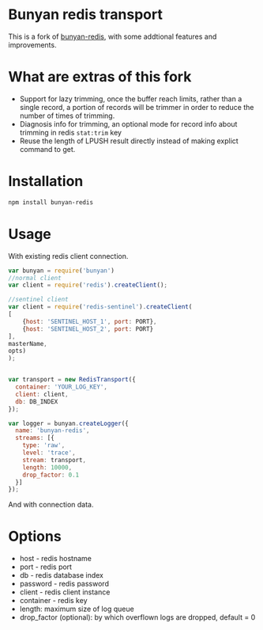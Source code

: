 Bunyan redis transport
============

This is a fork of [bunyan-redis](https://github.com/harrisiirak/bunyan-redis), with some addtional features and improvements.


What are extras of this fork
============
* Support for lazy trimming, once the buffer reach limits, rather than a single record, a portion of records will be trimmer in order to reduce the number of times of trimming.
* Diagnosis info for trimming, an optional mode for record info about trimming in redis `stat:trim` key
* Reuse the length of LPUSH result directly instead of making explict command to get.



Installation
========
```bash
npm install bunyan-redis
```

Usage
========

With existing redis client connection.

```javascript
var bunyan = require('bunyan')
//normal client
var client = require('redis').createClient(); 

//sentinel client
var client = require('redis-sentinel').createClient(
[
    {host: 'SENTINEL_HOST_1', port: PORT},
    {host: 'SENTINEL_HOST_2', port: PORT}
],
masterName, 
opts)
);


var transport = new RedisTransport({
  container: 'YOUR_LOG_KEY',
  client: client,
  db: DB_INDEX
});

var logger = bunyan.createLogger({
  name: 'bunyan-redis',
  streams: [{
    type: 'raw',
    level: 'trace',
    stream: transport,
    length: 10000,
    drop_factor: 0.1
  }]
});
```

And with connection data.

Options
========
* host - redis hostname
* port - redis port
* db - redis database index
* password - redis password
* client - redis client instance
* container - redis key
* length: maximum size of log queue
* drop_factor (optional): by which overflown logs are dropped, default = 0
